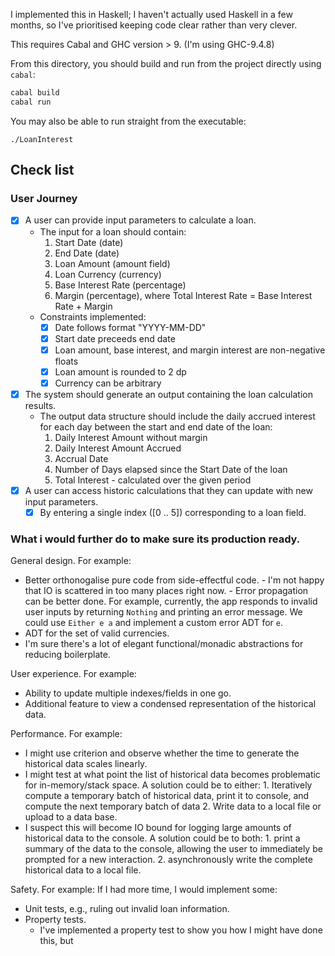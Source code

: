I implemented this in Haskell; I haven't actually used Haskell in a few months, so I've prioritised keeping code clear rather than very clever.


This requires Cabal and GHC version > 9. (I'm using GHC-9.4.8)

From this directory, you should build and run from the project directly using `cabal`:
```sh
cabal build
cabal run
```

You may also be able to run straight from the executable:
```
./LoanInterest
```

## Check list

### User Journey
- [x] A user can provide input parameters to calculate a loan.
    - The input for a loan should contain:
        1. Start Date (date)
        2. End Date (date)
        3. Loan Amount (amount field)
        4. Loan Currency (currency)
        5. Base Interest Rate (percentage)
        6. Margin (percentage), where Total Interest Rate = Base Interest Rate + Margin
    - Constraints implemented:
        - [x] Date follows format "YYYY-MM-DD"
        - [x] Start date preceeds end date
        - [x] Loan amount, base interest, and margin interest are non-negative floats
        - [x] Loan amount is rounded to 2 dp
        - [x] Currency can be arbitrary
- [x] The system should generate an output containing the loan calculation results.
    - The output data structure should include the daily accrued interest for each day between the start and end date of the loan:
        1. Daily Interest Amount without margin
        2. Daily Interest Amount Accrued
        3. Accrual Date
        4. Number of Days elapsed since the Start Date of the loan
        5. Total Interest - calculated over the given period
- [x] A user can access historic calculations that they can update with new input parameters.
    - [x] By entering a single index ([0 .. 5]) corresponding to a loan field.

### What i would further do to make sure its production ready.

General design. For example:
- Better orthonogalise pure code from side-effectful code.
      - I'm not happy that IO is scattered in too many places right now.
      - Error propagation can be better done.
            For example, currently, the app responds to invalid user inputs by returning `Nothing` and printing an error message. We could use `Either e a` and implement a custom error ADT for `e`.
- ADT for the set of valid currencies.
- I'm sure there's a lot of elegant functional/monadic abstractions for reducing boilerplate.

User experience. For example:
- Ability to update multiple indexes/fields in one go.
- Additional feature to view a condensed representation of the historical data.

Performance. For example:
-   I might use criterion and observe whether the time to generate the historical data scales linearly.
-   I might test at what point the list of historical data becomes problematic for in-memory/stack space.
        A solution could be to either:
            1. Iteratively compute a temporary batch of historical data, print it to console, and compute the next temporary batch of data
            2. Write data to a local file or upload to a data base.
-   I suspect this will become IO bound for logging large amounts of historical data to the console.
        A solution could be to both:
            1. print a summary of the data to the console, allowing the user to immediately be prompted for a new interaction.
            2. asynchronously write the complete historical data to a local file.

Safety. For example:
If I had more time, I would implement some:
- Unit tests, e.g., ruling out invalid loan information.
- Property tests.
    - I've implemented a property test to show you how I might have done this, but